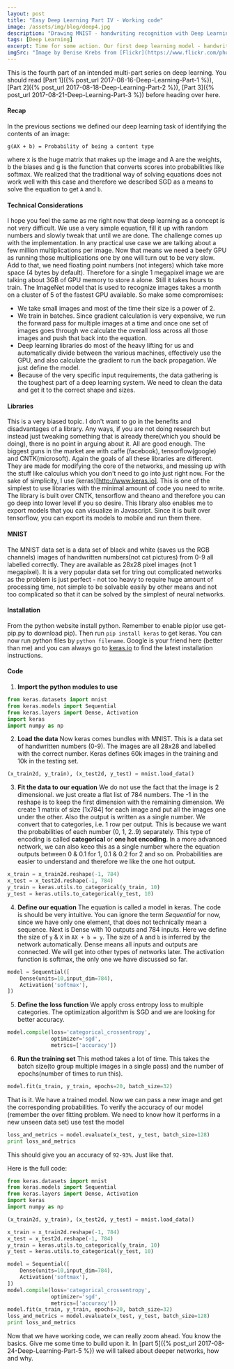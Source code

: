 ```yaml
---
layout: post
title: "Easy Deep Learning Part IV - Working code"
image: /assets/img/blog/deep4.jpg
description: "Drawing MNIST - handwriting recognition with Deep Learning"
tags: [Deep Learning]
excerpt: Time for some action. Our first deep learning model - handwriting recognition
imgSrc: "Image by Denise Krebs from [Flickr](https://www.flickr.com/photos/mrsdkrebs/9728631593)"
---
```


This is the fourth part of an intended multi-part series on deep learning. You should read [Part 1]({% post_url 2017-08-16-Deep-Learning-Part-1 %}), [Part 2]({% post_url 2017-08-18-Deep-Learning-Part-2 %}), [Part 3]({% post_url 2017-08-21-Deep-Learning-Part-3 %}) before heading over here.

#### Recap
In the previous sections we defined our deep learning task of identifying the contents of an image:

```
g(AX + b) = Probability of being a content type
```
where `X` is the huge matrix that makes up the image and A are the weights, b the biases and g is the function that converts scores into probabilities like softmax.
We realized that the traditional way of solving equations does not work well with this case and therefore we described SGD as a means to solve the equation to get `A` and `b`.

#### Technical Considerations
I hope you feel the same as me right now that deep learning as a concept is not very difficult. We use a very simple equation, fill it up with random numbers and slowly tweak that until we are done. The challenge comes up with the implementation. In any practical use case we are talking about a few million multiplications per image. Now that means we need a beefy GPU as running those multiplications one by one will turn out to be very slow. Add to that, we need floating point numbers (not integers) which take more space (4 bytes by default). Therefore for a single 1 megapixel image we are talking about 3GB of GPU memory to store `A` alone. Still it takes hours to train. The ImageNet model that is used to recognize images takes a month on a cluster of 5 of the fastest GPU available.
So make some compromises:
* We take small images and most of the time their size is a power of 2.
* We train in batches. Since gradient calculation is very expensive, we run the forward pass for multiple images at a time and once one set of images goes through we calculate the overall loss across all those images and push that back into the equation.
* Deep learning libraries do most of the heavy lifting for us and automatically divide between the various machines, effectively use the GPU, and also calculate the gradient to run the back propagation. We just define the model.
* Because of the very specific input requirements, the data gathering is the toughest part of a deep learning system. We need to clean the data and get it to the correct shape and sizes.

#### Libraries
This is a very biased topic. I don't want to go in the benefits and disadvantages of a library. Any ways, if you are not doing research but instead just tweaking something that is already there(which you should be doing), there is no point in arguing about it. All are good enough. The biggest guns in the market are with caffe (facebook), tensorflow(google) and CNTK(microsoft). Again the goals of all these libraries are different. They are made for modifying the core of the networks, and messing up with the stuff like calculus which you don't need to go into just right now.
For the sake of simplicity, I use (keras)[http://www.keras.io]. This is one of the simplest to use libraries with the minimal amount of code you need to write. The library is built over CNTK, tensorflow and theano and therefore you can go deep into lower level if you so desire. This library also enables me to export models that you can visualize in Javascript. Since it is built over tensorflow, you can export its models to mobile and run them there.

#### MNIST
The MNIST data set is a data set of black and white (saves us the RGB channels) images of handwritten numbers(not cat pictures) from 0-9 all labelled correctly. They are available as 28x28 pixel images (not 1 megapixel). It is a very popular data set for tring out complicated networks as the problem is just perfect - not too heavy to require huge amount of processing time, not simple to be solvable easily by other means and not too complicated so that it can be solved by the simplest of neural networks.

#### Installation
From the python website install python. Remember to enable pip(or use get-pip.py to download pip). Then run `pip install keras` to get keras.
You can now run python files by `python filename`. Google is your friend here (better than me) and you can always go to [keras.io](http://keras.io) to find the latest installation instructions.

#### Code
1. **Import the python modules to use**
```python
from keras.datasets import mnist
from keras.models import Sequential
from keras.layers import Dense, Activation
import keras
import numpy as np
```

2. **Load the data** Now keras comes bundles with MNIST. This is a data set of handwritten numbers (0-9). The images are all 28x28 and labelled with the correct number. Keras defines 60k images in the training and 10k in the testing set.
```python
(x_train2d, y_train), (x_test2d, y_test) = mnist.load_data()
```

3. **Fit the data to our equation** We do not use the fact that the image is 2 dimensional. we just create a flat list of 784 numbers. The -1 in the reshape is to keep the first dimension with the remaining dimension. We create 1 matrix of size [1x784] for each image and put all the images one under the other. Also the output is written as a single number. We convert that to categories, i.e. 1 row per output. This is because we want the probabilities of each number (0, 1, 2..9) separately. This type of encoding is called **categorical** or **one hot encoding**. In a more advanced network, we can also keeo this as a single number where the equation outputs between 0 & 0.1 for 1, 0.1 & 0.2 for 2 and so on. Probabilities are easier to understand and therefore we like the one hot output.
```python
x_train = x_train2d.reshape(-1, 784)
x_test = x_test2d.reshape(-1, 784)
y_train = keras.utils.to_categorical(y_train, 10)
y_test = keras.utils.to_categorical(y_test, 10)
```

4. **Define our equation** The equation is called a model in keras. The code is should be very intuitive. You can ignore the term *Sequential* for now, since we have only one element, that does not technically mean a sequence. Next is Dense with 10 outputs and 784 inputs. Here we define the size of `y` & `X` in `AX + b = y`. The size of `A` and `b` is inferred by the network automatically. Dense means all inputs and outputs are connected. We will get into other types of networks later. The activation function is softmax, the only one we have discussed so far.
```python
model = Sequential([
    Dense(units=10,input_dim=784),
    Activation('softmax'),
])
```

5. **Define the loss function** We apply cross entropy loss to multiple categories. The optimization algorithm is SGD and we are looking for better accuracy.
```python
model.compile(loss='categorical_crossentropy',
              optimizer='sgd',
              metrics=['accuracy'])
```

6. **Run the training set** This method takes a lot of time. This takes the batch size(to group multiple images in a single pass) and the number of epochs(number of times to run this).
```python
model.fit(x_train, y_train, epochs=20, batch_size=32)
```

That is it. We have a trained model. Now we can pass a new image and get the corresponding probabilities. To verify the accuracy of our model (remember the over fitting problem. We need to know how it performs in a new unseen data set) use test the model
```python
loss_and_metrics = model.evaluate(x_test, y_test, batch_size=128)
print loss_and_metrics
```

This should give you an accuracy of `92-93%`. Just like that.

Here is the full code:

```python
from keras.datasets import mnist
from keras.models import Sequential
from keras.layers import Dense, Activation
import keras
import numpy as np

(x_train2d, y_train), (x_test2d, y_test) = mnist.load_data()

x_train = x_train2d.reshape(-1, 784)
x_test = x_test2d.reshape(-1, 784)
y_train = keras.utils.to_categorical(y_train, 10)
y_test = keras.utils.to_categorical(y_test, 10)

model = Sequential([
    Dense(units=10,input_dim=784),
    Activation('softmax'),
])
model.compile(loss='categorical_crossentropy',
              optimizer='sgd',
              metrics=['accuracy'])
model.fit(x_train, y_train, epochs=20, batch_size=32)
loss_and_metrics = model.evaluate(x_test, y_test, batch_size=128)
print loss_and_metrics
```

Now that we have working code, we can really zoom ahead. You know the basics. Give me some time to build upon it. In [part 5]({% post_url 2017-08-24-Deep-Learning-Part-5 %}) we will talked about deeper networks, how and why.

